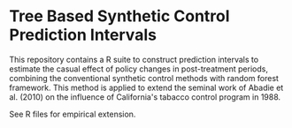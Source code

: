 # Tree Based Synthetic Control Prediction Intervals 
This repository contains a R suite to construct prediction intervals to estimate the casual effect of policy changes in post-treatment periods, combining the conventional synthetic control methods with random forest framework. This method is applied to extend the seminal work of Abadie et al. (2010) on the influence of California's tabacco control program in 1988. 

See R files for empirical extension. 
